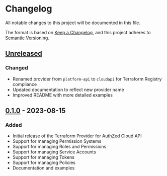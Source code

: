 # Changelog

All notable changes to this project will be documented in this file.

The format is based on [Keep a Changelog](https://keepachangelog.com/en/1.0.0/),
and this project adheres to [Semantic Versioning](https://semver.org/spec/v2.0.0.html).

## [Unreleased]

### Changed
- Renamed provider from `platform-api` to `cloudapi` for Terraform Registry compliance
- Updated documentation to reflect new provider name
- Improved README with more detailed examples

## [0.1.0] - 2023-08-15

### Added
- Initial release of the Terraform Provider for AuthZed Cloud API
- Support for managing Permission Systems
- Support for managing Roles and Permissions
- Support for managing Service Accounts
- Support for managing Tokens
- Support for managing Policies
- Documentation and examples

[Unreleased]: https://github.com/authzed/terraform-provider-cloudapi/compare/v0.1.0...HEAD
[0.1.0]: https://github.com/authzed/terraform-provider-cloudapi/releases/tag/v0.1.0 